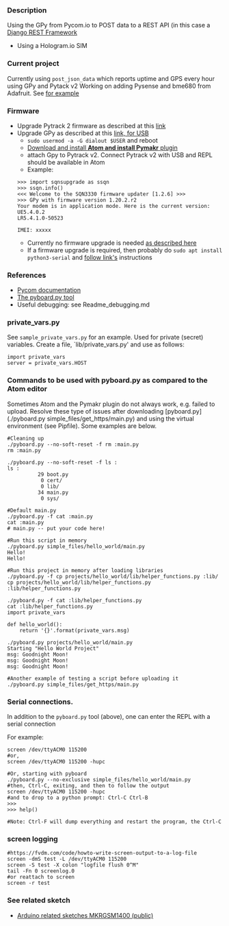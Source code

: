 ### Description
Using the GPy from Pycom.io to POST data to a REST API (in this case a [Django REST Framework](https://www.django-rest-framework.org/)
* Using a Hologram.io SIM

### Current project 
Currently using `post_json_data` which reports uptime and GPS every hour using GPy and Pytack v2
Working on adding Pysense and bme680 from Adafruit. See [for example](https://github.com/johnedstone/pycom-gpy/blob/main/Readme_bme680.md)

### Firmware
* Upgrade Pytrack 2 firmware as described at this [link](https://docs.pycom.io/updatefirmware/expansionboard/)
* Upgrade GPy as described at this [link, for USB](https://docs.pycom.io/updatefirmware/ltemodem/)
    * `sudo usermod -a -G dialout $USER` and reboot 
    * [Download and install __Atom and install Pymakr__ plugin](https://docs.pycom.io/gettingstarted/software/atom/)
    * attach Gpy to Pytrack v2.  Connect Pytrack v2 with USB and REPL should be available in Atom
    * Example:
    ```
    >>> import sqnsupgrade as ssqn
    >>> ssqn.info()
    <<< Welcome to the SQN3330 firmware updater [1.2.6] >>>
    >>> GPy with firmware version 1.20.2.r2
    Your modem is in application mode. Here is the current version:
    UE5.4.0.2
    LR5.4.1.0-50523

    IMEI: xxxxx
    ```
    * Currently no firmware upgrade is needed [as described here](https://docs.pycom.io/updatefirmware/ltemodem/)
    * If a firmware upgrade is required, then probably do `sudo apt install python3-serial` and [follow link's](https://docs.pycom.io/updatefirmware/ltemodem/) instructions

### References 
* [Pycom documentation](https://docs.pycom.io/)
* [The pyboard.py tool](https://docs.micropython.org/en/latest/reference/pyboard.py.html)
* Useful debugging: see Readme_debugging.md

### private_vars.py
See `sample_private_vars.py` for an example. Used for private (secret) variables.  Create
a file, `lib/private_vars.py' and use as follows:

```
import private_vars
server = private_vars.HOST
```

### Commands to be used with pyboard.py as compared to the Atom editor
Sometimes Atom and the Pymakr plugin do not always work, e.g. failed to upload.
Resolve these type of issues after downloading [pyboard.py](./pyboard.py simple_files/get_https/main.py)
and using the virtual environment (see Pipfile).  Some examples are below.

```
#Cleaning up
./pyboard.py --no-soft-reset -f rm :main.py
rm :main.py

./pyboard.py --no-soft-reset -f ls :
ls :
          29 boot.py
           0 cert/
           0 lib/
          34 main.py
           0 sys/

#Default main.py
./pyboard.py -f cat :main.py
cat :main.py
# main.py -- put your code here!

#Run this script in memory
./pyboard.py simple_files/hello_world/main.py
Hello!
Hello!

#Run this project in memory after loading libraries
./pyboard.py -f cp projects/hello_world/lib/helper_functions.py :lib/
cp projects/hello_world/lib/helper_functions.py :lib/helper_functions.py

./pyboard.py -f cat :lib/helper_functions.py
cat :lib/helper_functions.py
import private_vars

def hello_world():
    return '{}'.format(private_vars.msg)

./pyboard.py projects/hello_world/main.py
Starting "Hello World Project"
msg: Goodnight Moon!
msg: Goodnight Moon!
msg: Goodnight Moon!

#Another example of testing a script before uploading it
./pyboard.py simple_files/get_https/main.py

```
### Serial connections.
In addition to the `pyboard.py` tool (above), one can enter the REPL with a serial connection

For example:
```
screen /dev/ttyACM0 115200
#or,
screen /dev/ttyACM0 115200 -hupc

#Or, starting with pyboard
./pyboard.py --no-exclusive simple_files/hello_world/main.py
#then, Ctrl-C, exiting, and then to follow the output
screen /dev/ttyACM0 115200 -hupc
#and to drop to a python prompt: Ctrl-C Ctrl-B
>>>
>>> help()

#Note: Ctrl-F will dump everything and restart the program, the Ctrl-C
```

### screen logging
```
#https://fvdm.com/code/howto-write-screen-output-to-a-log-file
screen -dmS test -L /dev/ttyACM0 115200
screen -S test -X colon "logfile flush 0^M"
tail -Fn 0 screenlog.0
#or reattach to screen
screen -r test
```
### See related sketch
* [Arduino related sketches MKRGSM1400 (public)](https://github.com/johnedstone/mkrgsm1400-post-json-ssl)

<!---
# vim: ai et ts=4 sw=4 sts=4 nu
-->
